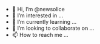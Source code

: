 - 👋 Hi, I’m @newsolice
- 👀 I’m interested in ...
- 🌱 I’m currently learning ...
- 💞️ I’m looking to collaborate on ...
- 📫 How to reach me ...

<!---
newsolice/newsolice is a ✨ special ✨ repository because its `README.md` (this file) appears on your GitHub profile.
You can click the Preview link to take a look at your changes.
--->
